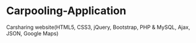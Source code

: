 # Carpooling-Application
Carsharing website(HTML5, CSS3, jQuery, Bootstrap, PHP &amp; MySQL, Ajax, JSON, Google Maps)
